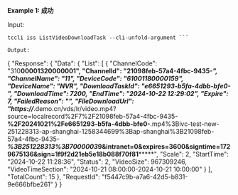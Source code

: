 **Example 1: 成功**

   

Input: 

```
tccli iss ListVideoDownloadTask --cli-unfold-argument ```

Output: 
```
{
    "Response": {
        "Data": {
            "List": [
                {
                    "ChannelCode": "310****00001320000001",
                    "ChannelId": "21098feb-57a4-4fbc-9435-************",
                    "ChannelName": "11",
                    "DeviceCode": "610*****01180000159",
                    "DeviceName": "NVR",
                    "DownloadTaskId": "e6651293-b5fa-4dbb-bfe0-************",
                    "DownloadTime": 7200,
                    "EndTime": "2024-10-22 12:29:02",
                    "Expire": 7,
                    "FailedReason": "",
                    "FileDownloadUrl": "https://*********.demo.cn/vds/lr/video.mp4?source=localrecord%2F7%2F21098feb-57a4-4fbc-9435-************%2F20241021%2Fe6651293-b5fa-4dbb-bfe0-************.mp4%3Bivc-test-new-251228313-ap-shanghai-1258344699%3Bap-shanghai%3B21098feb-57a4-4fbc-9435-*********%3B251228313%3B7000003*****9&intranet=0&expires=3600&signtime=1729675136&sign=1f9f2d21eb5e18b088f70f81*********",
                    "Scale": 2,
                    "StartTime": "2024-10-22 11:28:36",
                    "Status": 2,
                    "VideoSize": 967309246,
                    "VideoTimeSection": "2024-10-21 08:00:00-2024-10-21 10:00:00"
                }
            ],
            "TotalCount": 15
        },
        "RequestId": "f5447c9b-a7a6-42d5-b831-9e666bfbe261"
    }
}
```

